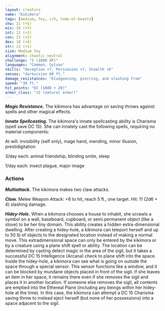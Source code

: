 ```yaml
---
layout: creature
name: "Kikimora"
tags: [medium, fey, cr5, tome-of-beasts]
cha: 21 (+5)
wis: 16 (+3)
int: 12 (+1)
con: 15 (+2)
dex: 18 (+4)
str: 13 (+1)
size: Medium fey
alignment: chaotic neutral
challenge: "5 (1800 XP)"
languages: "Common, Sylvan"
skills: "Deception +7, Persuasion +7, Stealth +6"
senses: "darkvision 60 ft."
damage_resistances: "bludgeoning, piercing, and slashing from"
speed: "30 ft."
hit_points: "65 (10d8 + 20)"
armor_class: "15 (natural armor)"
---
```


***Magic Resistance.*** The kikimora has advantage on saving throws against spells and other magical effects.

***Innate Spellcasting.*** The kikimora's innate spellcasting ability is Charisma (spell save DC 15). She can innately cast the following spells, requiring no material components:

At will: invisibility (self only), mage hand, mending, minor illusion, prestidigitation

3/day each: animal friendship, blinding smite, sleep

1/day each: insect plague, major image

### Actions

***Multiattack.*** The kikimora makes two claw attacks.

***Claw.*** Melee Weapon Attack: +6 to hit, reach 5 ft., one target. Hit: 11 (2d6 + 4) slashing damage.

***Hidey-Hole.*** When a kikimora chooses a house to inhabit, she scrawls a symbol on a wall, baseboard, cupboard, or semi.permanent object (like a stove) to be her tiny domain. This ability creates a hidden extra-dimensional dwelling. After creating a hidey-hole, a kikimora can teleport herself and up to 50 lb of objects to the designated location instead of making a normal move. This extradimensional space can only be entered by the kikimora or by a creature using a plane shift spell or ability. The location can be determined by casting detect magic in the area of the sigil, but it takes a successful DC 15 Intelligence (Arcana) check to plane shift into the space. Inside the hidey-hole, a kikimora can see what is going on outside the space through a special sensor. This sensor functions like a window, and it can be blocked by mundane objects placed in front of the sigil. If she leaves an item in her space, it remains there even if she removes the sigil and places it in another location. If someone else removes the sigil, all contents are emptied into the Ethereal Plane (including any beings within her hidey-hole at the time). In this case, the kikimora can attempt a DC 15 Charisma saving throw to instead eject herself (but none of her possessions) into a space adjacent to the sigil.

